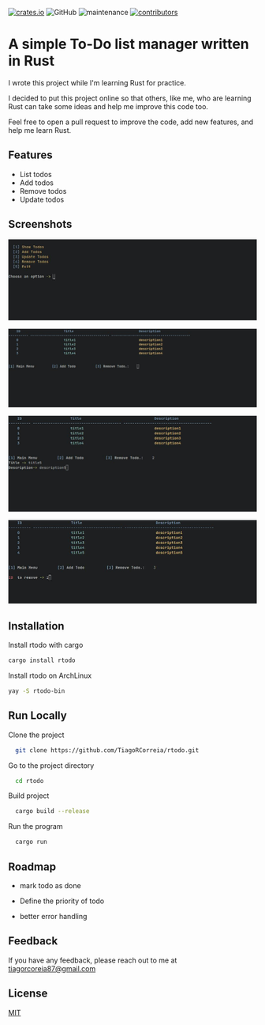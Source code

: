 [![crates.io](https://img.shields.io/crates/v/rtodo)](https://crates.io/crates/rtodo)
![GitHub](https://img.shields.io/github/license/tiagorcorreia/rtodo)
![maintenance](https://img.shields.io/maintenance/yes/2022)
[![contributors](https://img.shields.io/github/contributors/tiagorcorreia/rtodo)](https://github.com/hoodie/notify-rust/graphs/contributors)

# A simple To-Do list manager written in Rust

I wrote this project while I'm learning Rust for practice.

I decided to put this project online so that others, like me, who are learning Rust can
take some ideas and help me improve this code too.

Feel free to open a pull request to improve the code, add new features, and help me learn Rust.

## Features

- List todos
- Add todos
- Remove todos
- Update todos

## Screenshots

<p align="center"><img src="/img/menu.jpg?raw=true"/></p>
<p align="center"><img src="/img/sub_menu.jpg?raw=true"/></p>
<p align="center"><img src="/img/add_todo.jpg?raw=true"/></p>
<p align="center"><img src="/img/remove_todo.jpg?raw=true"/></p>


## Installation


Install rtodo with cargo

```bash
cargo install rtodo
```

Install rtodo on ArchLinux

```bash
yay -S rtodo-bin
```

    
## Run Locally

Clone the project

```bash
  git clone https://github.com/TiagoRCorreia/rtodo.git
```

Go to the project directory

```bash
  cd rtodo
```

Build project

```bash
  cargo build --release
```

Run the program

```bash
  cargo run
```


## Roadmap

- mark todo as done

- Define the priority of todo

- better error handling



## Feedback

If you have any feedback, please reach out to me at tiagorcoreia87@gmail.com



## License

[MIT](https://choosealicense.com/licenses/mit/)

